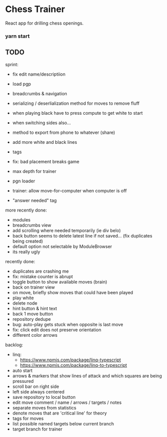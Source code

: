 # Chess Trainer

React app for drilling chess openings. 

### yarn start

## TODO

sprint:

- fix edit name/descriptiion
- load pgp
- breadcrumbs & navigation

- serializing / deserlialization method for moves to remove fluff
- when playing black have to press compute to get white to start
- when switching sides also...

- method to export from phone to whatever (share)

- add more white and black lines
- tags
- fix: bad placement breaks game
- max depth for trainer
- pgn loader
- trainer: allow move-for-computer when computer is off
- "answer needed" tag

more recently done:
- modules
- breadcrumbs view
- add scrolling where needed temporarily (ie div belo)
- back button seems to delete latest line if not saved... (fix duplicates being created)
- default option not selectable by ModuleBrowser
- its really ugly

recently done:
- duplicates are crashing me
- fix: mistake counter is abrupt
- toggle button to show available moves (brain)
- back on trainer view
- on move, briefly show moves that could have been played
- play white
- delete node
- hint button & hint text
- back 1 move button
- repository dedupe
- bug: auto-play gets stuck when opposite is last move
- fix: click edit does not preserve orientation
- different color arrows

backlog:
- linq:
  - https://www.npmjs.com/package/linq-typescript
  - https://www.npmjs.com/package/linq-to-typescript
- auto start
- arrows & markers that show lines of attack and which squares are being pressured
- scroll bar on right side
- left side always centered
- save repository to local button
- edit move comment / name / arrows / targets / notes
- separate moves from statistics
- denote moves that are 'critical line' for theory
- tags for moves
- list possible named targets below current branch
- target branch for trainer